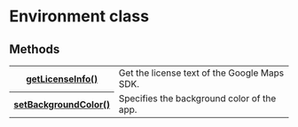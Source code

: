 # Environment class

## Methods

<table >
    <tr>
        <th><a href="./getLicenseInfo/README.md">getLicenseInfo()</a></th>
        <td>Get the license text of the Google Maps SDK.</td>
    </tr>
    <tr>
        <th><a href="./setBackgroundColor/README.md">setBackgroundColor()</a></th>
        <td>Specifies the background color of the app.</td>
    </tr>
</table>
